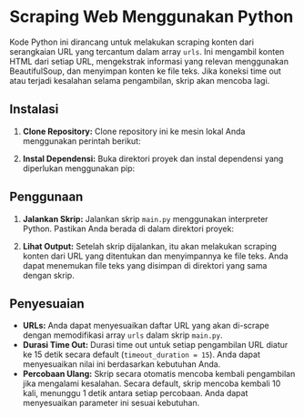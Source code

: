 # Scraping Web Menggunakan Python

Kode Python ini dirancang untuk melakukan scraping konten dari serangkaian URL yang tercantum dalam array `urls`. Ini mengambil konten HTML dari setiap URL, mengekstrak informasi yang relevan menggunakan BeautifulSoup, dan menyimpan konten ke file teks. Jika koneksi time out atau terjadi kesalahan selama pengambilan, skrip akan mencoba lagi.

## Instalasi

1. **Clone Repository:** Clone repository ini ke mesin lokal Anda menggunakan perintah berikut:

2. **Instal Dependensi:** Buka direktori proyek dan instal dependensi yang diperlukan menggunakan pip:


## Penggunaan

1. **Jalankan Skrip:** Jalankan skrip `main.py` menggunakan interpreter Python. Pastikan Anda berada di dalam direktori proyek:

2. **Lihat Output:** Setelah skrip dijalankan, itu akan melakukan scraping konten dari URL yang ditentukan dan menyimpannya ke file teks. Anda dapat menemukan file teks yang disimpan di direktori yang sama dengan skrip.

## Penyesuaian

- **URLs:** Anda dapat menyesuaikan daftar URL yang akan di-scrape dengan memodifikasi array `urls` dalam skrip `main.py`.
- **Durasi Time Out:** Durasi time out untuk setiap pengambilan URL diatur ke 15 detik secara default (`timeout_duration = 15`). Anda dapat menyesuaikan nilai ini berdasarkan kebutuhan Anda.
- **Percobaan Ulang:** Skrip secara otomatis mencoba kembali pengambilan jika mengalami kesalahan. Secara default, skrip mencoba kembali 10 kali, menunggu 1 detik antara setiap percobaan. Anda dapat menyesuaikan parameter ini sesuai kebutuhan.

